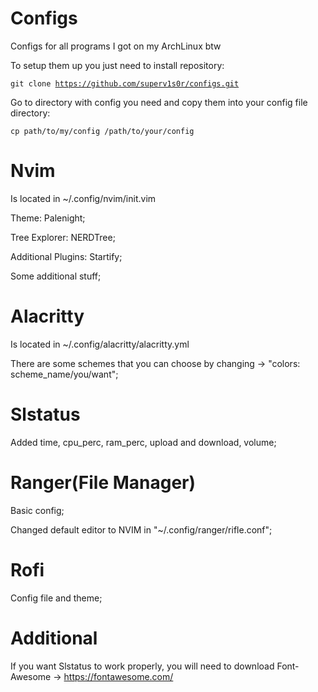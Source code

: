 # Configs
Configs for all programs I got on my ArchLinux btw

To setup them up you just need to install repository:

<code>git clone https://github.com/superv1s0r/configs.git</code>


Go to directory with config you need and copy them into your config file directory:

<code>cp path/to/my/config /path/to/your/config</code>


# Nvim
Is located in ~/.config/nvim/init.vim

Theme: Palenight;

Tree Explorer: NERDTree;

Additional Plugins: Startify;

Some additional stuff;


# Alacritty
Is located in ~/.config/alacritty/alacritty.yml

There are some schemes that you can choose by changing -> "colors: scheme_name/you/want";

# Slstatus

Added time, cpu_perc, ram_perc, upload and download, volume; 

# Ranger(File Manager)

Basic config;

Changed default editor to NVIM in "~/.config/ranger/rifle.conf";

# Rofi

Config file and theme;

# Additional

If you want Slstatus to work properly, you will need to download Font-Awesome -> https://fontawesome.com/


